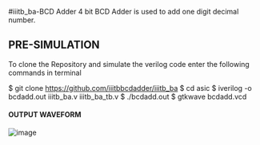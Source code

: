 #iiitb_ba-BCD Adder 
4 bit BCD Adder is used to add one digit decimal number.

## PRE-SIMULATION
To clone the Repository and simulate the verilog code enter the following commands in terminal

$ git clone https://github.com/iiitbbcdadder/iiitb_ba
$ cd asic
$ iverilog -o bcdadd.out iiitb_ba.v iiitb_ba_tb.v
$ ./bcdadd.out
$ gtkwave bcdadd.vcd








#### OUTPUT WAVEFORM
![image](https://user-images.githubusercontent.com/110079800/181347832-a8093974-1f31-4a78-a8e3-da1dccb1c685.png)





